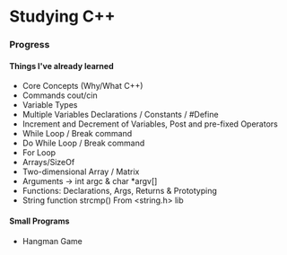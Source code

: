 # Studying C++

### Progress

#### Things I've already learned

- Core Concepts (Why/What C++)
- Commands cout/cin
- Variable Types
- Multiple Variables Declarations / Constants / #Define
- Increment and Decrement of Variables, Post and pre-fixed Operators
- While Loop / Break command
- Do While Loop / Break command
- For Loop
- Arrays/SizeOf
- Two-dimensional Array / Matrix
- Arguments -> int argc & char *argv[]
- Functions:  Declarations, Args, Returns & Prototyping
- String function strcmp() From <string.h> lib



#### Small Programs

- Hangman Game
